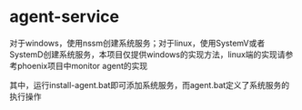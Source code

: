 # agent-service

对于windows，使用nssm创建系统服务；对于linux，使用SystemV或者SystemD创建系统服务，本项目仅提供windows的实现方法，linux端的实现请参考phoenix项目中monitor agent的实现

其中，运行install-agent.bat即可添加系统服务，而agent.bat定义了系统服务的执行操作
